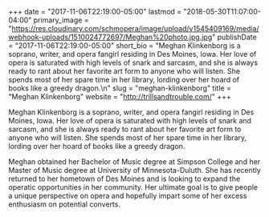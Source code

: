 +++
date = "2017-11-06T22:19:00-05:00"
lastmod = "2018-05-30T11:07:00-04:00"
primary_image = "https://res.cloudinary.com/schmopera/image/upload/v1545409169/media/webhook-uploads/1510024772697/Meghan%20photo.jpg.jpg"
publishDate = "2017-11-06T22:19:00-05:00"
short_bio = "Meghan Klinkenborg is a soprano, writer, and opera fangirl residing in Des Moines, Iowa. Her love of opera is saturated with high levels of snark and sarcasm, and she is always ready to rant about her favorite art form to anyone who will listen. She spends most of her spare time in her library, lording over her hoard of books like a greedy dragon.\n"
slug = "meghan-klinkenborg"
title = "Meghan Klinkenborg"
website = "http://trillsandtrouble.com/"
+++

Meghan Klinkenborg is a soprano, writer, and opera fangirl residing in Des Moines, Iowa. Her love of opera is saturated with high levels of snark and sarcasm, and she is always ready to rant about her favorite art form to anyone who will listen. She spends most of her spare time in her library, lording over her hoard of books like a greedy dragon.

Meghan obtained her Bachelor of Music degree at Simpson College and her Master of Music
degree at University of Minnesota-Duluth. She has recently returned to her hometown of Des Moines and is looking to expand the operatic opportunities in her community. Her ultimate goal is to give people a unique perspective on opera and hopefully impart some of her excess enthusiasm on potential converts.
